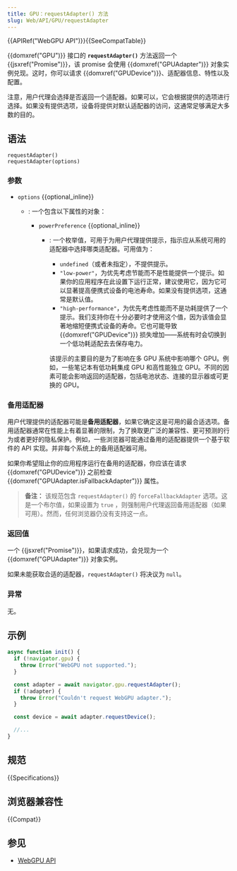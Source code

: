 ```yaml
---
title: GPU：requestAdapter() 方法
slug: Web/API/GPU/requestAdapter
---
```


{{APIRef("WebGPU API")}}{{SeeCompatTable}}

{{domxref("GPU")}} 接口的 **`requestAdapter()`** 方法返回一个 {{jsxref("Promise")}}，该 promise 会使用 {{domxref("GPUAdapter")}} 对象实例兑现。这时，你可以请求 {{domxref("GPUDevice")}}、适配器信息、特性以及配置。

注意，用户代理会选择是否返回一个适配器。如果可以，它会根据提供的选项进行选择。如果没有提供选项，设备将提供对默认适配器的访问，这通常足够满足大多数的目的。

## 语法

```js-nolint
requestAdapter()
requestAdapter(options)
```

### 参数

- `options` {{optional_inline}}

  - : 一个包含以下属性的对象：

    - `powerPreference` {{optional_inline}}

      - : 一个枚举值，可用于为用户代理提供提示，指示应从系统可用的适配器中选择哪类适配器。可用值为：

        - `undefined`（或者未指定），不提供提示。
        - `"low-power"`，为优先考虑节能而不是性能提供一个提示。如果你的应用程序在此设置下运行正常，建议使用它，因为它可以显著提高便携式设备的电池寿命。如果没有提供选项，这通常是默认值。
        - `"high-performance"`，为优先考虑性能而不是功耗提供了一个提示。我们支持你在十分必要时才使用这个值，因为该值会显著地缩短便携式设备的寿命。它也可能导致 {{domxref("GPUDevice")}} 损失增加——系统有时会切换到一个低功耗适配去去保存电力。

        该提示的主要目的是为了影响在多 GPU 系统中影响哪个 GPU。例如，一些笔记本有低功耗集成 GPU 和高性能独立 GPU。不同的因素可能会影响返回的适配器，包括电池状态、连接的显示器或可更换的 GPU。

### 备用适配器

用户代理提供的适配器可能是**备用适配器**，如果它确定这是可用的最合适选项。备用适配器通常在性能上有着显著的限制，为了换取更广泛的兼容性、更可预测的行为或者更好的隐私保护。例如，一些浏览器可能通过备用的适配器提供一个基于软件的 API 实现。并非每个系统上的备用适配器可用。

如果你希望阻止你的应用程序运行在备用的适配器，你应该在请求 {{domxref("GPUDevice")}} 之前检查 {{domxref("GPUAdapter.isFallbackAdapter")}} 属性。

> **备注：** 该规范包含 `requestAdapter()` 的 `forceFallbackAdapter` 选项。这是一个布尔值，如果设置为 `true` ，则强制用户代理返回备用适配器（如果可用）。然而，任何浏览器仍没有支持这一点。

### 返回值

一个 {{jsxref("Promise")}}，如果请求成功，会兑现为一个 {{domxref("GPUAdapter")}} 对象实例。

如果未能获取合适的适配器，`requestAdapter()` 将决议为 `null`。

### 异常

无。

## 示例

```js
async function init() {
  if (!navigator.gpu) {
    throw Error("WebGPU not supported.");
  }

  const adapter = await navigator.gpu.requestAdapter();
  if (!adapter) {
    throw Error("Couldn't request WebGPU adapter.");
  }

  const device = await adapter.requestDevice();

  //...
}
```

## 规范

{{Specifications}}

## 浏览器兼容性

{{Compat}}

## 参见

- [WebGPU API](/zh-CN/docs/Web/API/WebGPU_API)
